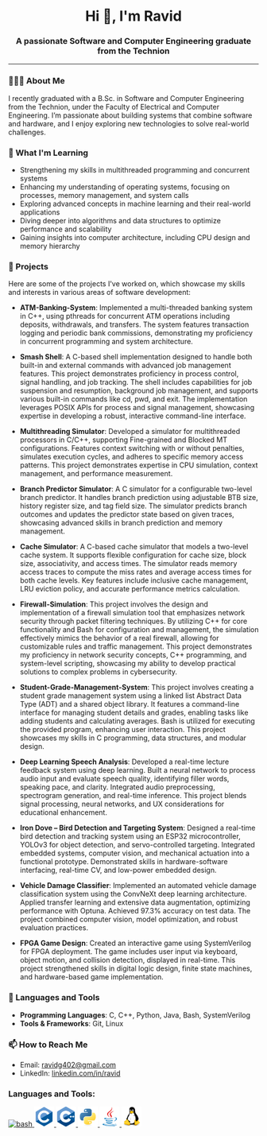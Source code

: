 <h1 align="center">Hi 👋, I'm Ravid</h1>
<h3 align="center">A passionate Software and Computer Engineering graduate from the Technion</h3>

---

### 🙋🏻‍♀️ About Me
I recently graduated with a B.Sc. in Software and Computer Engineering from the Technion, under the Faculty of Electrical and Computer Engineering. I’m passionate about building systems that combine software and hardware, and I enjoy exploring new technologies to solve real-world challenges.

### 🌱 What I'm Learning
- Strengthening my skills in multithreaded programming and concurrent systems
- Enhancing my understanding of operating systems, focusing on processes, memory management, and system calls
- Exploring advanced concepts in machine learning and their real-world applications
- Diving deeper into algorithms and data structures to optimize performance and scalability
- Gaining insights into computer architecture, including CPU design and memory hierarchy

### 🚀 Projects
Here are some of the projects I've worked on, which showcase my skills and interests in various areas of software development:

- **ATM-Banking-System**: Implemented a multi-threaded banking system in C++, using pthreads for concurrent ATM operations including deposits, withdrawals, and transfers. The system features transaction logging and periodic bank commissions, demonstrating my proficiency in concurrent programming and system architecture.

- **Smash Shell**: A C-based shell implementation designed to handle both built-in and external commands with advanced job management features. This project demonstrates proficiency in process control, signal handling, and job tracking. The shell includes capabilities for job suspension and resumption, background job management, and supports various built-in commands like cd, pwd, and exit. The implementation leverages POSIX APIs for process and signal management, showcasing expertise in developing a robust, interactive command-line interface.

- **Multithreading Simulator**: Developed a simulator for multithreaded processors in C/C++, supporting Fine-grained and Blocked MT configurations. Features context switching with or without penalties, simulates execution cycles, and adheres to specific memory access patterns. This project demonstrates expertise in CPU simulation, context management, and performance measurement.

- **Branch Predictor Simulator**: A C simulator for a configurable two-level branch predictor. It handles branch prediction using adjustable BTB size, history register size, and tag field size. The simulator predicts branch outcomes and updates the predictor state based on given traces, showcasing advanced skills in branch prediction and memory management.

- **Cache Simulator**: A C-based cache simulator that models a two-level cache system. It supports flexible configuration for cache size, block size, associativity, and access times. The simulator reads memory access traces to compute the miss rates and average access times for both cache levels. Key features include inclusive cache management, LRU eviction policy, and accurate performance metrics calculation.

- **Firewall-Simulation**: This project involves the design and implementation of a firewall simulation tool that emphasizes network security through packet filtering techniques. By utilizing C++ for core functionality and Bash for configuration and management, the simulation effectively mimics the behavior of a real firewall, allowing for customizable rules and traffic management. This project demonstrates my proficiency in network security concepts, C++ programming, and system-level scripting, showcasing my ability to develop practical solutions to complex problems in cybersecurity.

- **Student-Grade-Management-System**: This project involves creating a student grade management system using a linked list Abstract Data Type (ADT) and a shared object library. It features a command-line interface for managing student details and grades, enabling tasks like adding students and calculating averages. Bash is utilized for executing the provided program, enhancing user interaction. This project showcases my skills in C programming, data structures, and modular design.

- **Deep Learning Speech Analysis**: Developed a real-time lecture feedback system using deep learning. Built a neural network to process audio input and evaluate speech quality, identifying filler words, speaking pace, and clarity. Integrated audio preprocessing, spectrogram generation, and real-time inference. This project blends signal processing, neural networks, and UX considerations for educational enhancement.

- **Iron Dove – Bird Detection and Targeting System**: Designed a real-time bird detection and tracking system using an ESP32 microcontroller, YOLOv3 for object detection, and servo-controlled targeting. Integrated embedded systems, computer vision, and mechanical actuation into a functional prototype. Demonstrated skills in hardware-software interfacing, real-time CV, and low-power embedded design.

- **Vehicle Damage Classifier**: Implemented an automated vehicle damage classification system using the ConvNeXt deep learning architecture. Applied transfer learning and extensive data augmentation, optimizing performance with Optuna. Achieved 97.3% accuracy on test data. The project combined computer vision, model optimization, and robust evaluation practices.

- **FPGA Game Design**: Created an interactive game using SystemVerilog for FPGA deployment. The game includes user input via keyboard, object motion, and collision detection, displayed in real-time. This project strengthened skills in digital logic design, finite state machines, and hardware-based game implementation.

### 🔧 Languages and Tools
- **Programming Languages**: C, C++, Python, Java, Bash, SystemVerilog
- **Tools & Frameworks**: Git, Linux

### 📫 How to Reach Me
- Email: ravidg402@gmail.com  
- LinkedIn: [linkedin.com/in/ravid](https://www.linkedin.com/in/ravid-goldenberg-4b8694248/)

<h3 align="left">Languages and Tools:</h3>
<p align="left"> 
  <a href="https://www.gnu.org/software/bash/" target="_blank" rel="noreferrer"> 
    <img src="https://www.vectorlogo.zone/logos/gnu_bash/gnu_bash-icon.svg" alt="bash" width="40" height="40"/> 
  </a> 
  <a href="https://www.cprogramming.com/" target="_blank" rel="noreferrer"> 
    <img src="https://raw.githubusercontent.com/devicons/devicon/master/icons/c/c-original.svg" alt="c" width="40" height="40"/> 
  </a> 
  <a href="https://www.w3schools.com/cpp/" target="_blank" rel="noreferrer"> 
    <img src="https://raw.githubusercontent.com/devicons/devicon/master/icons/cplusplus/cplusplus-original.svg" alt="cplusplus" width="40" height="40"/> 
  </a> 
  <a href="https://www.python.org" target="_blank" rel="noreferrer">
    <img src="https://raw.githubusercontent.com/devicons/devicon/master/icons/python/python-original.svg" alt="python" width="40" height="40"/>
  </a>
  <a href="https://www.java.com" target="_blank" rel="noreferrer">
    <img src="https://raw.githubusercontent.com/devicons/devicon/master/icons/java/java-original.svg" alt="java" width="40" height="40"/>
  </a>
  <a href="https://www.linux.org/" target="_blank" rel="noreferrer"> 
    <img src="https://raw.githubusercontent.com/devicons/devicon/master/icons/linux/linux-original.svg" alt="linux" width="40" height="40"/> 
  </a> 
</p>
